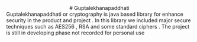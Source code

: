 <center># Guptalekhanapaddhati</center>
Guptalekhanapaddhati or cryptography is java based library for enhance security in the product and project . In this library we included major secure techniques such as AES256 , RSA and some standard ciphers . The project is still in developing phase not recorded for personal use
